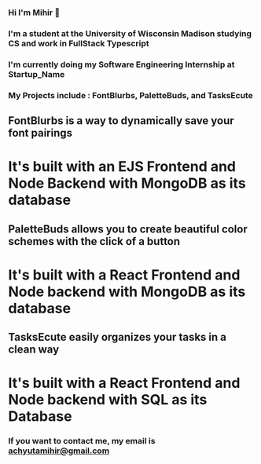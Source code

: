 ### Hi I'm Mihir 👋

### I'm a student at the University of Wisconsin Madison studying CS and work in FullStack Typescript

### I'm currently doing my Software Engineering Internship at Startup_Name

### My Projects include : FontBlurbs, PaletteBuds, and TasksEcute

## FontBlurbs is a way to dynamically save your font pairings

# It's built with an EJS Frontend and Node Backend with MongoDB as its database

## PaletteBuds allows you to create beautiful color schemes with the click of a button

# It's built with a React Frontend and Node backend with MongoDB as its database

## TasksEcute easily organizes your tasks in a clean way

# It's built with a React Frontend and Node backend with SQL as its Database

### If you want to contact me, my email is achyutamihir@gmail.com

<!--
**Mihir-Achyuta/Mihir-Achyuta** is a ✨ _special_ ✨ repository because its `README.md` (this file) appears on your GitHub profile.

Here are some ideas to get you started:

- 🔭 I’m currently working on ...
- 🌱 I’m currently learning ...
- 👯 I’m looking to collaborate on ...
- 🤔 I’m looking for help with ...
- 💬 Ask me about ...
- 📫 How to reach me: ...
- 😄 Pronouns: ...
- ⚡ Fun fact: ...
-->
